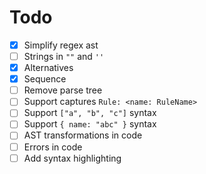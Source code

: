 # Todo
* [x] Simplify regex ast
* [ ] Strings in `""` and `''`
* [x] Alternatives
* [x] Sequence
* [ ] Remove parse tree
* [ ] Support captures `Rule: <name: RuleName>`
* [ ] Support `["a", "b", "c"]` syntax
* [ ] Support `{ name: "abc" }` syntax
* [ ] AST transformations in code
* [ ] Errors in code
* [ ] Add syntax highlighting
